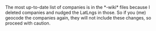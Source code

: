 The most up-to-date list of companies is in the \*-wiki\* files because I deleted companies and nudged the LatLngs in those. So if you (me) geocode the companies again, they will not include these changes, so proceed with caution.

